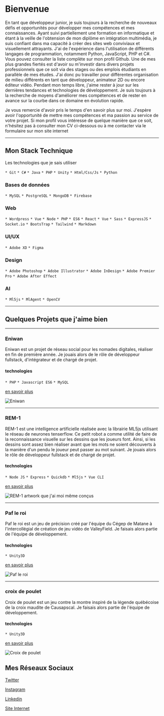 # Bienvenue

En tant que développeur junior, je suis toujours à la recherche de nouveaux défis et opportunités pour développer mes compétences et mes connaissances. Ayant suivi partiellement une formation en informatique et étant à la veille de l'obtension de mon diplôme en intégration multimédia, je suis confiant dans ma capacité à créer des sites web conviviaux et visuellement attrayants. J'ai de l'expérience dans l'utilisation de différents langages de programmation, notamment Python, JavaScript, PHP et C#. Vous pouvez consulter la liste complète sur mon profil Github. Une de mes plus grandes fiertés est d'avoir su m'investir dans divers projets professionnels que ce soit via des stages ou des emplois étudiants en parallèle de mes études. J'ai donc pu travailler pour différentes organisation de milieu différents en tant que développeur, animateur 2D ou encore éditeur vidéo. Pendant mon temps libre, j'aime rester à jour sur les dernières tendances et technologies de développement. Je suis toujours à la recherche de moyens d'améliorer mes compétences et de rester en avance sur la courbe dans ce domaine en évolution rapide.

Je vous remercie d'avoir pris le temps d'en savoir plus sur moi. J'espère avoir l'opportunité de mettre mes compétences et ma passion au service de votre projet. Si mon profil vous intéresse de quelque manière que ce soit, n'hésitez pas à consulter mon CV ci-dessous ou à me contacter via le formulaire sur mon site internet

------------------
## Mon Stack Technique
Les technologies que je sais utiliser

`* Git`
`* C#`
`* Java`
`* PHP`
`* Unity`
`* Html/Css/Js`
`* Python`

### Bases de données
`* MySQL`
`* PostgreSQL`
`* MongoDB`
`* Firebase`

### Web
`* Wordpress`
`* Vue`
`* Node`
`* PHP`
`* ES6`
`* React`
`* Vue`
`* Sass`
`* ExpressJS`
`* Socket.io`
`* BootsTrap`
`* Tailwind`
`* Markdown`

### UI/UX
`* Adobe XD`
`* Figma`

### Design
`* Adobe Photoshop`
`* Adobe Illustrator`
`* Adobe InDesign`
`* Adobe Premier Pro`
`* Adobe After Effect`

### AI
`* Ml5js`
`* MlAgent`
`* OpenCV`

------------------
## Quelques Projets que j'aime bien
---------
### Eniwan
Eniwan est un projet de réseau social pour les nomades digitales, réaliser en fin de première année. Je jouais alors de le rôle de développeur fullstack, d'intégrateur et de chargé de projet. 

#### technologies
`* PHP`
`* Javascript ES6`
`* MySQL`

[en savoir plus](https://github.com/WilliamCaouette/efc-projet-multimedia-1)

<img src="http://www.williamcaouette.tech/img/eniwan.png"
     alt="Eniwan"/>
     
---------
### REM-1
REM-1 est une intelligence artificielle réalisée avec la librairie ML5js utilisant le réseau de neurones tenserflow. Ce petit robot a comme utilité de faire de la reconnaissance visuelle sur les dessins que les joueurs font. Ainsi, si les dessins sont assez bien réaliser avant que les mots ne soient découverts à la manière d'un pendu le joueur peut passer au mot suivant. Je jouais alors le rôle de développeur fullstack et de chargé de projet.

#### technologies
`* Node JS`
`* Express`
`* Quickdb`
`* Ml5js`
`* Vue CLI`

[en savoir plus](https://github.com/WilliamCaouette/efc_devw)

<img src="http://www.williamcaouette.tech/img/rem-1%20(2).PNG"
     alt="REM-1"/>
artwork que j'ai moi même conçus

---------
### Paf le roi
Paf le roi est un jeu de précision créé par l'équipe du Cégep de Matane à l'intercollégial de création de jeu vidéo de ValleyField. Je faisais alors partie de l'équipe de développement.

#### technologies
`* Unity3D`

[en savoir plus](https://github.com/Mdaiglevigneault/PAF-LE-ROI)

<img src="http://www.williamcaouette.tech/img/paf-le-roi.PNG"
     alt="Paf le roi"/>

---------
### croix de poulet
Croix de poulet est un jeu contre la montre inspiré de la légende québécoise de la croix maudite de Causapscal. Je faisais alors partie de l'équipe de développement.

#### technologies
`* Unity3D`

[en savoir plus](https://www.youtube.com/watch?v=AZHeijp8AVs&ab_channel=samwil0)

<img src="http://www.williamcaouette.tech/img/croix%20de%20poulet.PNG"
     alt="Croix de poulet"/>



## Mes Réseaux Sociaux
[Twitter](https://twitter.com/WilliamCaouett1)

[Instagram](https://www.instagram.com/williamcaoouette/)

[Linkedin](https://www.linkedin.com/in/william-caouette-979725185/)

[Site Internet](https://williamcaouette.ca/)
